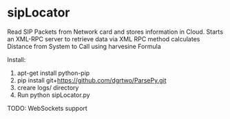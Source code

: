 sipLocator
==========
Read SIP Packets from Network card and stores information in Cloud. 
Starts an XML-RPC server to retrieve data
via XML RPC method calculates Distance from System to Call using harvesine Formula

Install:

1) apt-get install python-pip
2) pip install git+https://github.com/dgrtwo/ParsePy.git
3) creare logs/ directory
4) Run python sipLocator.py

TODO: WebSockets support
